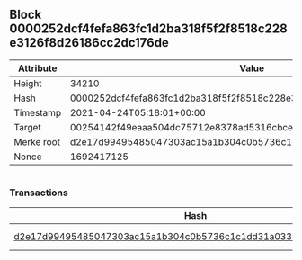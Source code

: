 ## Block 0000252dcf4fefa863fc1d2ba318f5f2f8518c228e3126f8d26186cc2dc176de

Attribute | Value
--- | ---
Height | 34210
Hash | 0000252dcf4fefa863fc1d2ba318f5f2f8518c228e3126f8d26186cc2dc176de
Timestamp | 2021-04-24T05:18:01+00:00
Target | 00254142f49eaaa504dc75712e8378ad5316cbcead634704b3734b6271167cc4
Merke root | d2e17d99495485047303ac15a1b304c0b5736c1c1dd31a03374c62970a2e1491
Nonce | 1692417125

```

```

### Transactions

Hash | Amount
--- | ---
[d2e17d99495485047303ac15a1b304c0b5736c1c1dd31a03374c62970a2e1491](d2e17d99495485047303ac15a1b304c0b5736c1c1dd31a03374c62970a2e1491.md) | 10.00000000 SKEPTI 

